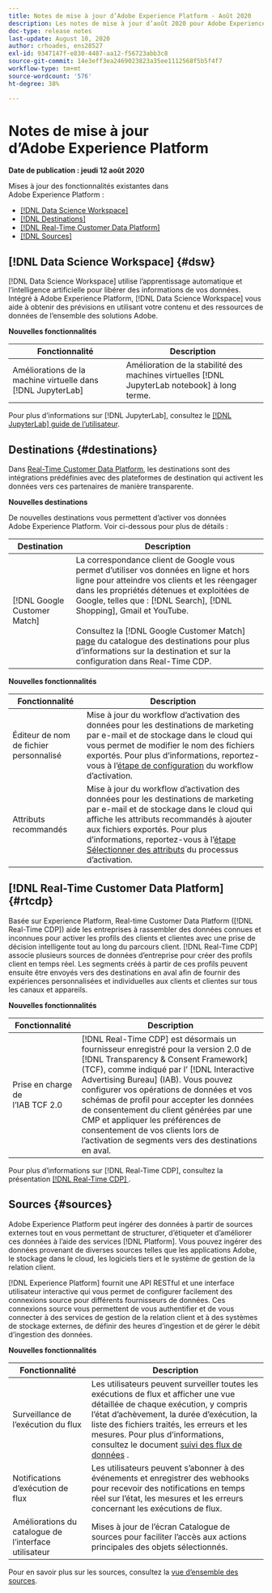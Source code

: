 ```yaml
---
title: Notes de mise à jour d’Adobe Experience Platform - Août 2020
description: Les notes de mise à jour d’août 2020 pour Adobe Experience Platform.
doc-type: release notes
last-update: August 10, 2020
author: crhoades, ens28527
exl-id: 9347147f-e830-4487-aa12-f56723abb3c8
source-git-commit: 14e3eff3ea2469023823a35ee1112568f5b5f4f7
workflow-type: tm+mt
source-wordcount: '576'
ht-degree: 38%

---
```


# Notes de mise à jour d’Adobe Experience Platform

**Date de publication : jeudi 12 août 2020**

Mises à jour des fonctionnalités existantes dans Adobe Experience Platform :

- [[!DNL Data Science Workspace]](#dsw)
- [[!DNL Destinations]](#destinations)
- [[!DNL Real-Time Customer Data Platform]](#rtcdp)
- [[!DNL Sources]](#sources)

## [!DNL Data Science Workspace] {#dsw}

[!DNL Data Science Workspace] utilise l’apprentissage automatique et l’intelligence artificielle pour libérer des informations de vos données. Intégré à Adobe Experience Platform, [!DNL Data Science Workspace] vous aide à obtenir des prévisions en utilisant votre contenu et des ressources de données de lʼensemble des solutions Adobe.

**Nouvelles fonctionnalités**

| Fonctionnalité | Description |
| ------- | ----------- |
| Améliorations de la machine virtuelle dans [!DNL JupyterLab] | Amélioration de la stabilité des machines virtuelles [!DNL JupyterLab notebook] à long terme. |

Pour plus d’informations sur [!DNL JupyterLab], consultez le [[!DNL JupyterLab] guide de l’utilisateur](../../data-science-workspace/jupyterlab/overview.md).

## Destinations {#destinations}

Dans [Real-Time Customer Data Platform](../../rtcdp/overview.md), les destinations sont des intégrations prédéfinies avec des plateformes de destination qui activent les données vers ces partenaires de manière transparente.

**Nouvelles destinations**

De nouvelles destinations vous permettent d’activer vos données Adobe Experience Platform. Voir ci-dessous pour plus de détails :

| Destination | Description |
|--- | ---|
| [!DNL Google Customer Match] | La correspondance client de Google vous permet d’utiliser vos données en ligne et hors ligne pour atteindre vos clients et les réengager dans les propriétés détenues et exploitées de Google, telles que : [!DNL Search], [!DNL Shopping], Gmail et YouTube. <br><br> Consultez la [!DNL Google Customer Match] [page](../../destinations/catalog/advertising/google-customer-match.md) du catalogue des destinations pour plus d’informations sur la destination et sur la configuration dans Real-Time CDP. |

**Nouvelles fonctionnalités**

| Fonctionnalité | Description |
|------- | -----------|
| Éditeur de nom de fichier personnalisé | Mise à jour du workflow d’activation des données pour les destinations de marketing par e-mail et de stockage dans le cloud qui vous permet de modifier le nom des fichiers exportés. Pour plus d’informations, reportez-vous à l’[étape de configuration](../../destinations/ui/activate-batch-profile-destinations.md) du workflow d’activation. |
| Attributs recommandés | Mise à jour du workflow d’activation des données pour les destinations de marketing par e-mail et de stockage dans le cloud qui affiche les attributs recommandés à ajouter aux fichiers exportés. Pour plus d’informations, reportez-vous à l’[étape Sélectionner des attributs](../../destinations/ui/activate-batch-profile-destinations.md) du processus d’activation. |

## [!DNL Real-Time Customer Data Platform] {#rtcdp}

Basée sur Experience Platform, Real-time Customer Data Platform ([!DNL Real-Time CDP]) aide les entreprises à rassembler des données connues et inconnues pour activer les profils des clients et clientes avec une prise de décision intelligente tout au long du parcours client. [!DNL Real-Time CDP] associe plusieurs sources de données d’entreprise pour créer des profils client en temps réel. Les segments créés à partir de ces profils peuvent ensuite être envoyés vers des destinations en aval afin de fournir des expériences personnalisées et individuelles aux clients et clientes sur tous les canaux et appareils.

**Nouvelles fonctionnalités**

| Fonctionnalité | Description |
| ------- | ----------- |
| Prise en charge de l’IAB TCF 2.0 | [!DNL Real-Time CDP] est désormais un fournisseur enregistré pour la version 2.0 de [!DNL Transparency & Consent Framework] (TCF), comme indiqué par l’ [!DNL Interactive Advertising Bureau] (IAB). Vous pouvez configurer vos opérations de données et vos schémas de profil pour accepter les données de consentement du client générées par une CMP et appliquer les préférences de consentement de vos clients lors de l’activation de segments vers des destinations en aval. |

Pour plus d’informations sur [!DNL Real-Time CDP], consultez la présentation [[!DNL Real-Time CDP] ](../../rtcdp/overview.md).

## Sources {#sources}

Adobe Experience Platform peut ingérer des données à partir de sources externes tout en vous permettant de structurer, d’étiqueter et d’améliorer ces données à l’aide des services [!DNL Platform]. Vous pouvez ingérer des données provenant de diverses sources telles que les applications Adobe, le stockage dans le cloud, les logiciels tiers et le système de gestion de la relation client.

[!DNL Experience Platform] fournit une API RESTful et une interface utilisateur interactive qui vous permet de configurer facilement des connexions source pour différents fournisseurs de données. Ces connexions source vous permettent de vous authentifier et de vous connecter à des services de gestion de la relation client et à des systèmes de stockage externes, de définir des heures d’ingestion et de gérer le débit d’ingestion des données.

**Nouvelles fonctionnalités**

| Fonctionnalité | Description |
| ------- | ----------- |
| Surveillance de l’exécution du flux | Les utilisateurs peuvent surveiller toutes les exécutions de flux et afficher une vue détaillée de chaque exécution, y compris l’état d’achèvement, la durée d’exécution, la liste des fichiers traités, les erreurs et les mesures. Pour plus d’informations, consultez le document [suivi des flux de données](../../sources/tutorials/ui/monitor.md) . |
| Notifications d’exécution de flux | Les utilisateurs peuvent s’abonner à des événements et enregistrer des webhooks pour recevoir des notifications en temps réel sur l’état, les mesures et les erreurs concernant les exécutions de flux. |
| Améliorations du catalogue de l’interface utilisateur | Mises à jour de l’écran Catalogue de sources pour faciliter l’accès aux actions principales des objets sélectionnés. |

Pour en savoir plus sur les sources, consultez la [vue d’ensemble des sources](../../sources/home.md).
